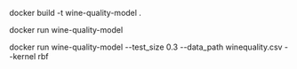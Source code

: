 docker build -t wine-quality-model .

docker run wine-quality-model

docker run wine-quality-model --test_size 0.3 --data_path winequality.csv --kernel rbf
